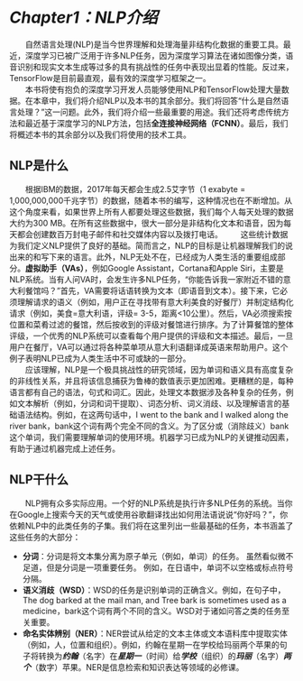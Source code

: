 # _Chapter1：NLP介绍_
&emsp;&emsp;自然语言处理(NLP)是当今世界理解和处理海量非结构化数据的重要工具。最近，深度学习已被广泛用于许多NLP任务，因为深度学习算法在诸如图像分类，语音识别和现实文本生成等过多的具有挑战性的任务中表现出显着的性能。反过来，TensorFlow是目前最直观，最有效的深度学习框架之一。  
&emsp;&emsp;本书将使有抱负的深度学习开发人员能够使用NLP和TensorFlow处理大量数据。在本章中，我们将介绍NLP以及本书的其余部分。我们将回答“什么是自然语言处理？”这一问题。此外，我们将介绍一些最重要的用途。我们还将考虑传统方法和最近基于深度学习的NLP方法，包括**全连接神经网络（FCNN）**。最后，我们将概述本书的其余部分以及我们将使用的技术工具。
## NLP是什么
&emsp;&emsp;根据IBM的数据，2017年每天都会生成2.5艾字节（1 exabyte = 1,000,000,000千兆字节）的数据，随着本书的编写，这种情况也在不断增加。从这个角度来看，如果世界上所有人都要处理这些数据，我们每个人每天处理的数据大约为300 MB。在所有这些数据中，很大一部分是非结构化文本和语音，因为每天都会创建数百万封电子邮件和社交媒体内容以及拨打电话。
&emsp;&emsp;这些统计数据为我们定义NLP提供了良好的基础。简而言之，NLP的目标是让机器理解我们的说出来的和写下来的语言。此外，NLP无处不在，已经成为人类生活的重要组成部分。**虚拟助手（VAs）**，例如Google Assistant，Cortana和Apple Siri，主要是NLP系统。当有人问VA时，会发生许多NLP任务，“你能告诉我一家附近不错的意大利餐馆吗？”首先，VA需要将话语转换为文本（即语音到文本）。接下来，它必须理解请求的语义（例如，用户正在寻找带有意大利美食的好餐厅）并制定结构化请求（例如，美食=意大利语，评级= 3-5，距离<10公里）。然后，VA必须搜索按位置和菜肴过滤的餐馆，然后按收到的评级对餐馆进行排序。为了计算餐馆的整体评级，一个优秀的NLP系统可以查看每个用户提供的评级和文本描述。最后，一旦用户在餐厅，VA可以通过将各种菜单项从意大利语翻译成英语来帮助用户。这个例子表明NLP已成为人类生活中不可或缺的一部分。  
&emsp;&emsp;应该理解，NLP是一个极具挑战性的研究领域，因为单词和语义具有高度复杂的非线性关系，并且将该信息捕获为鲁棒的数值表示更加困难。更糟糕的是，每种语言都有自己的语法，句式和词汇。因此，处理文本数据涉及各种复杂的任务，例如文本解析（例如，分词和词干提取）、词态分析、词义消歧、以及理解语言的基础语法结构。例如，在这两句话中，I went to the bank and I walked along the river bank，bank这个词有两个完全不同的含义。为了区分或（消除歧义）bank这个单词，我们需要理解单词的使用环境。机器学习已成为NLP的关键推动因素，有助于通过机器完成上述任务。
## NLP干什么
&emsp;&emsp;NLP拥有众多实际应用。一个好的NLP系统是执行许多NLP任务的系统。当你在Google上搜索今天的天气或使用谷歌翻译找出如何用法语说说“你好吗？”，你依赖NLP中的此类任务的子集。我们将在这里列出一些最基础的任务，本书涵盖了这些任务的大部分：  
* **分词**：分词是将文本集分离为原子单元（例如，单词）的任务。 虽然看似微不足道，但是分词是一项重要任务。 例如，在日语中，单词不以空格或标点符号分隔。
* **语义消歧（WSD）**：WSD的任务是识别单词的正确含义。例如，在句子中，The dog barked at the mail man, and Tree bark is sometimes used as a medicine，bark这个词有两个不同的含义。WSD对于诸如问答之类的任务至关重要。
* **命名实体辨别（NER）**：NER尝试从给定的文本主体或文本语料库中提取实体（例如，人，位置和组织）。例如，约翰在星期一在学校给玛丽两个苹果的句子将转换为***约翰***（名字）在***星期一***（时间）给***学校***（组织）的***玛丽***（名字）***两个***（数字）苹果。NER是信息检索和知识表达等领域的必修课。
